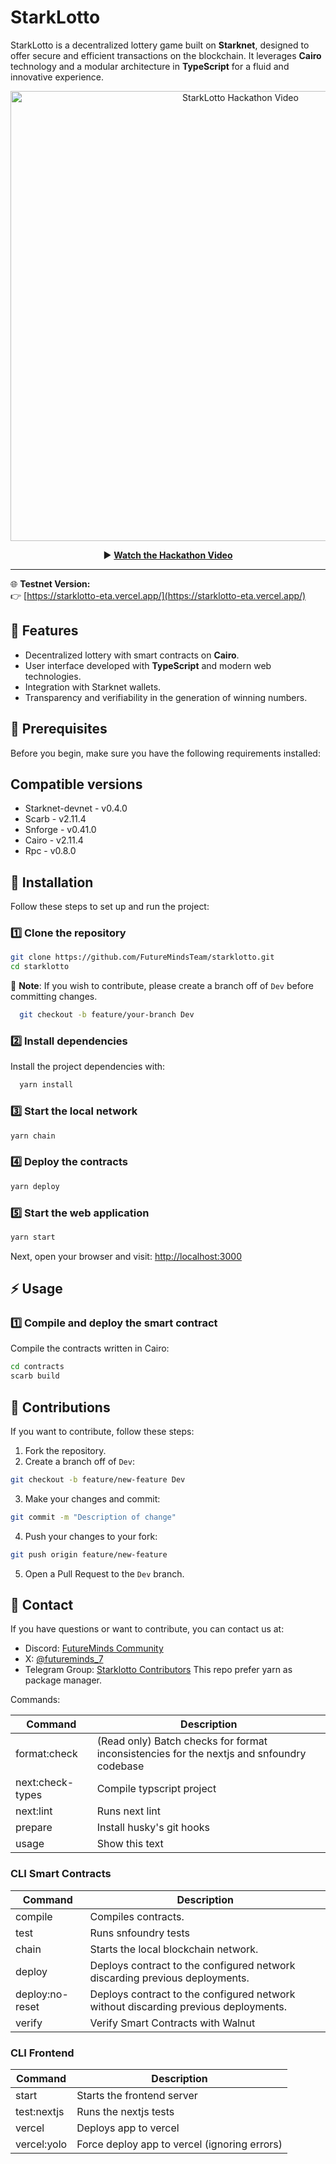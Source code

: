 # StarkLotto

StarkLotto is a decentralized lottery game built on **Starknet**, designed to offer secure and efficient transactions on the blockchain. It leverages **Cairo** technology and a modular architecture in **TypeScript** for a fluid and innovative experience.

<!-- 🎥 Hackathon Video -->
<p align="center">
  <a href="https://www.youtube.com/watch?v=Lra23dFcTMw">
    <img src="https://img.youtube.com/vi/Lra23dFcTMw/maxresdefault.jpg" alt="StarkLotto Hackathon Video" width="720">
  </a>
</p>

<p align="center">
  ▶️ <a href="https://www.youtube.com/watch?v=Lra23dFcTMw"><b>Watch the Hackathon Video</b></a>
</p>

---

🌐 **Testnet Version:**  
👉 [https://starklotto-eta.vercel.app/](https://starklotto-eta.vercel.app/)


## 🚀 Features

- Decentralized lottery with smart contracts on **Cairo**.
- User interface developed with **TypeScript** and modern web technologies.
- Integration with Starknet wallets.
- Transparency and verifiability in the generation of winning numbers.

## 📜 Prerequisites

Before you begin, make sure you have the following requirements installed:

## Compatible versions

- Starknet-devnet - v0.4.0
- Scarb - v2.11.4
- Snforge - v0.41.0
- Cairo - v2.11.4
- Rpc - v0.8.0

## 🔧 Installation

Follow these steps to set up and run the project:

### 1️⃣ Clone the repository
```sh
git clone https://github.com/FutureMindsTeam/starklotto.git
cd starklotto
```
📌 **Note**: If you wish to contribute, please create a branch off of `Dev` before committing changes.
```bash
  git checkout -b feature/your-branch Dev
```

### 2️⃣ Install dependencies
Install the project dependencies with:

```bash
  yarn install
```

### 3️⃣ Start the local network
```bash
yarn chain
```

### 4️⃣ Deploy the contracts
```bash
yarn deploy
```

### 5️⃣ Start the web application
```bash
yarn start
```
Next, open your browser and visit: [http://localhost:3000](http://localhost:3000)

## ⚡ Usage

### 1️⃣ Compile and deploy the smart contract

Compile the contracts written in Cairo:

```sh
cd contracts
scarb build
```

## 📝 Contributions

If you want to contribute, follow these steps:

1. Fork the repository.
2. Create a branch off of `Dev`:
```bash
git checkout -b feature/new-feature Dev
```
3. Make your changes and commit:
```bash
git commit -m "Description of change"
```
4. Push your changes to your fork:
```bash
git push origin feature/new-feature
```
5. Open a Pull Request to the `Dev` branch.

## 🤝 Contact

If you have questions or want to contribute, you can contact us at:
- Discord: [FutureMinds Community](https://discord.gg/ZAhZZDYn)
- X: [@futureminds_7](https://x.com/futureminds_7)
- Telegram Group: [Starklotto Contributors](https://t.me/StarklottoContributors)
This repo prefer yarn as package manager.

Commands:

| Command          | Description                                                                               |
| ---------------- | ----------------------------------------------------------------------------------------- |
| format:check     | (Read only) Batch checks for format inconsistencies for the nextjs and snfoundry codebase |
| next:check-types | Compile typscript project                                                                 |
| next:lint        | Runs next lint                                                                            |
| prepare          | Install husky's git hooks                                                                 |
| usage            | Show this text                                                                            |

### CLI Smart Contracts

| Command         | Description                                                                         |
| --------------- | ----------------------------------------------------------------------------------- |
| compile         | Compiles contracts.                                                                 |
| test            | Runs snfoundry tests                                                                |
| chain           | Starts the local blockchain network.                                                |
| deploy          | Deploys contract to the configured network discarding previous deployments.         |
| deploy:no-reset | Deploys contract to the configured network without discarding previous deployments. |
| verify          | Verify Smart Contracts with Walnut                                                  |

### CLI Frontend

| Command     | Description                                  |
| ----------- | -------------------------------------------- |
| start       | Starts the frontend server                   |
| test:nextjs | Runs the nextjs tests                        |
| vercel      | Deploys app to vercel                        |
| vercel:yolo | Force deploy app to vercel (ignoring errors) |
